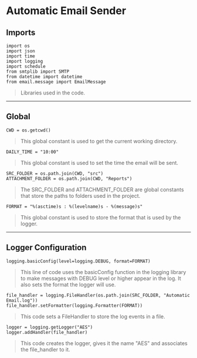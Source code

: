 # Automatic Email Sender
## Imports
```
import os
import json
import time
import logging
import schedule
from smtplib import SMTP
from datetime import datetime
from email.message import EmailMessage
```
> Libraries used in the code.
***
## Global
```
CWD = os.getcwd()
```
> This global constant is used to get the current working directory.
```
DAILY_TIME = "10:00"
```
> This global constant is used to set the time the email will be sent.
```
SRC_FOLDER = os.path.join(CWD, "src")
ATTACHMENT_FOLDER = os.path.join(CWD, "Reports")
```
> The SRC_FOLDER and ATTACHMENT_FOLDER are global constants that store the paths to folders used in the project.
```
FORMAT = "%(asctime)s : %(levelname)s - %(message)s"
```
> This global constant is used to store the format that is used by the logger.
***
## Logger Configuration
```
logging.basicConfig(level=logging.DEBUG, format=FORMAT)
```
> This line of code uses the basicConfig function in the logging library to make messages with DEBUG level or higher appear in the log. It also sets the format the logger will use.
```
file_handler = logging.FileHandler(os.path.join(SRC_FOLDER, "Automatic Email.log"))
file_handler.setFormatter(logging.Formatter(FORMAT))
```
> This code sets a FileHandler to store the log events in a file.
```
logger = logging.getLogger("AES")
logger.addHandler(file_handler)
```
> This code creates the logger, gives it the name "AES" and associates the file_handler to it.